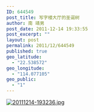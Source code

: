 ```yaml
---
ID: 644549
post_title: 写字楼大厅的圣诞树
author: 南 靖男
post_date: 2011-12-14 19:33:55
post_excerpt: ""
layout: post
permalink: 2011/12/644549
published: true
geo_latitude:
  - "22.538572"
geo_longitude:
  - "114.077105"
geo_public:
  - "1"
---
```

<a href="https://larryli.cn/wp-content/uploads/2011/12/20111214-193236.jpg"><img src="https://larryli.cn/wp-content/uploads/2011/12/20111214-193236.jpg" alt="20111214-193236.jpg" class="alignnone size-full" /></a>